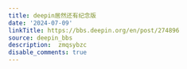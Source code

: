 ```yaml
---
title: deepin居然还有纪念版
date: '2024-07-09'
linkTitle: https://bbs.deepin.org/en/post/274896
source: deepin_bbs
description:  zmqsybzc 
disable_comments: true
---
```


